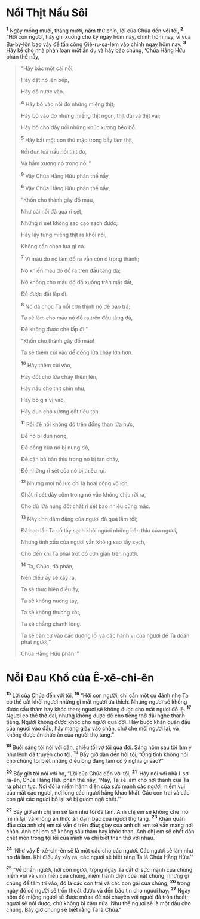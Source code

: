 # Nồi Thịt Nấu Sôi

<sup><b>1</b></sup> Ngày mồng mười, tháng mười, năm thứ chín, lời của Chúa đến với tôi, <sup><b>2</b></sup> “Hỡi con người, hãy ghi xuống cho kỹ ngày hôm nay, chính hôm nay, vì vua Ba-by-lôn bao vây để tấn công Giê-ru-sa-lem vào chính ngày hôm nay. <sup><b>3</b></sup> Hãy kể cho nhà phản loạn một ẩn dụ và hãy bảo chúng, ‘Chúa Hằng Hữu phán thế nầy,

> “Hãy bắc một cái nồi,
>
> Hãy đặt nó lên bếp,
>
> Hãy đổ nước vào.
>
> <sup><b>4</b></sup> Hãy bỏ vào nồi đó những miếng thịt;
>
> Hãy bỏ vào đó những miếng thịt ngon, thịt đùi và thịt vai;
>
> Hãy bỏ cho đầy nồi những khúc xương béo bổ.
>
> <sup><b>5</b></sup> Hãy bắt một con thú mập trong bầy làm thịt,
>
> Rồi đun lửa nấu nồi thịt đó,
>
> Và hầm xương nó trong nồi.”
>
> <sup><b>9</b></sup> Vậy Chúa Hằng Hữu phán thế nầy,
>
> <sup><b>6</b></sup> Vậy Chúa Hằng Hữu phán thế nầy,
>
> “Khốn cho thành gây đổ máu,
>
> Như cái nồi đã quá rỉ sét,
>
> Những rỉ sét không sao cạo sạch được;
>
> Hãy lấy từng miếng thịt ra khỏi nồi,
>
> Không cần chọn lựa gì cả.
>
> <sup><b>7</b></sup> Vì máu do nó làm đổ ra vẫn còn ở trong thành;
>
> Nó khiến máu đó đổ ra trên đầu tảng đá;
>
> Nó không cho máu đó đổ xuống trên mặt đất,
>
> Ðể được đất lấp đi.
>
> <sup><b>8</b></sup> Nó đã chọc Ta nổi cơn thịnh nộ để báo trả;
>
> Ta sẽ làm cho máu nó đổ ra trên đầu tảng đá,
>
> Ðể không được che lấp đi.”
>
> “Khốn cho thành gây đổ máu!
>
> Ta sẽ thêm củi vào để đống lửa cháy lớn hơn.
>
> <sup><b>10</b></sup> Hãy thêm củi vào,
>
> Hãy đốt cho lửa cháy thêm lên,
>
> Hãy nấu cho thịt chín nhừ,
>
> Hãy bỏ gia vị vào,
>
> Hãy đun cho xương cốt tiêu tan.
>
> <sup><b>11</b></sup> Rồi để nồi không đó trên đống than lửa hực,
>
> Ðể nó bị đun nóng,
>
> Ðể đồng của nó bị nung đỏ,
>
> Ðể cặn bã bẩn thỉu trong nó bị tan chảy,
>
> Ðể những rỉ sét của nó bị thiêu rụi.
>
> <sup><b>12</b></sup> Nhưng mọi nỗ lực chỉ là hoài công vô ích;
>
> Chất rỉ sét dày cộm trong nó vẫn không chịu rời ra,
>
> Cho dù lửa nung đốt chất rỉ sét bao nhiêu cũng mặc.
>
> <sup><b>13</b></sup> Này tính dâm đãng của ngươi đã quá lắm rồi;
>
> Ðã bao lần Ta cố tẩy sạch khỏi ngươi những bẩn thỉu của ngươi,
>
> Nhưng tính xấu của ngươi vẫn không sao tẩy sạch,
>
> Cho đến khi Ta phải trút đổ cơn giận trên ngươi.
>
> <sup><b>14</b></sup> Ta, Chúa, đã phán,
>
> Nên điều ấy sẽ xảy ra,
>
> Ta sẽ thực hiện điều ấy,
>
> Ta sẽ không nương tay,
>
> Ta sẽ không thương xót,
>
> Ta sẽ chẳng chạnh lòng.
>
> Ta sẽ căn cứ vào các đường lối và các hành vi của ngươi để Ta đoán phạt ngươi,”
>
> Chúa Hằng Hữu phán.’”

# Nỗi Ðau Khổ của Ê-xê-chi-ên

<sup><b>15</b></sup> Lời của Chúa đến với tôi, <sup><b>16</b></sup> “Hỡi con người, chỉ cần một cú đánh nhẹ Ta có thể cất khỏi ngươi những gì mắt ngươi ưa thích. Nhưng ngươi sẽ không được sầu thảm hay khóc than; ngươi sẽ không được cho mắt ngươi đổ lệ. <sup><b>17</b></sup> Ngươi có thể thở dài, nhưng không được để cho tiếng thở dài nghe thành tiếng. Ngươi không được khóc cho người qua đời. Hãy buộc khăn quấn đầu của ngươi vào đầu, hãy mang giày vào chân, chớ che môi ngươi lại, và không được ăn thức ăn của người thọ tang.”

<sup><b>18</b></sup> Buổi sáng tôi nói với dân, chiều tối vợ tôi qua đời. Sáng hôm sau tôi làm y như lệnh đã truyền cho tôi. <sup><b>19</b></sup> Bấy giờ dân đến hỏi tôi, “Ông tính không nói cho chúng tôi biết những điều ông đang làm có ý nghĩa gì sao?”

<sup><b>20</b></sup> Bấy giờ tôi nói với họ, “Lời của Chúa đến với tôi, <sup><b>21</b></sup> ‘Hãy nói với nhà I-sơ-ra-ên, Chúa Hằng Hữu phán thế nầy, “Này, Ta sẽ làm cho nơi thánh của Ta ra phàm tục. Nơi đó là niềm hãnh diện của sức mạnh các ngươi, niềm vui của mắt các ngươi, nơi lòng các ngươi hằng khao khát. Các con trai và các con gái các ngươi bỏ lại sẽ bị gươm ngã chết.”’

<sup><b>22</b></sup> Bấy giờ anh chị em sẽ làm như tôi đã làm. Anh chị em sẽ không che môi mình lại, và không ăn thức ăn đạm bạc của người thọ tang. <sup><b>23</b></sup> Khăn quấn đầu của anh chị em sẽ vẫn ở trên đầu; giày của anh chị em sẽ vẫn mang nơi chân. Anh chị em sẽ không sầu thảm hay khóc than. Anh chị em sẽ chết dần chết mòn trong tội lỗi của mình và chỉ biết than thở với nhau.

<sup><b>24</b></sup> ‘Như vậy Ê-xê-chi-ên sẽ là một dấu cho các ngươi. Các ngươi sẽ làm như nó đã làm. Khi điều ấy xảy ra, các ngươi sẽ biết rằng Ta là Chúa Hằng Hữu.’”

<sup><b>25</b></sup> “Về phần ngươi, hỡi con người, trong ngày Ta cất đi sức mạnh của chúng, niềm vui và vinh hiển của chúng, niềm hãnh diện của mắt chúng, những gì chúng để tâm trí vào, đó là các con trai và các con gái của chúng, <sup><b>26</b></sup> trong ngày đó có người sẽ trốn thoát được và đến báo tin cho ngươi hay. <sup><b>27</b></sup> Ngày hôm đó miệng ngươi sẽ được mở ra để nói chuyện với người đã trốn thoát; ngươi sẽ nói được, chứ không bị câm nữa. Như thế ngươi sẽ là một dấu cho chúng. Bấy giờ chúng sẽ biết rằng Ta là Chúa.”

